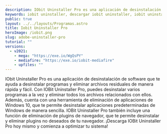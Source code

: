```yaml
---
description: IObit Uninstaller Pro es una aplicación de desinstalación de software que te ayuda a desinstalar programas y eliminar archivos residuales de manera rápida y fácil.
keywords: iobit uninstaller, descargar iobit uninstaller, iobit uninstaller gratis, iobit uninstaller para descargar, descargar iobit uninstaller en español, iobit uninstaller español, iobit uninstaller descarga, descargar iobit uninstaller gratis, iobit uninstaller para windows, iobit uninstaller para mac, iobit uninstaller para linux, software de desinstalación, aplicación de desinstalación, herramientas de desinstalación, iobit uninstaller descargar gratis, descargar iobit uninstaller full, iobit uninstaller full, iobit uninstaller full gratis
public: true
layout: ../../layouts/Programas.astro
title: Iobit Uninstaller Pro
heroImage: /iobit.png
slug: adobe-uninstaller-pro
tutorial: ""
versions:
  - v2021:
    - mega: "https://exe.io/WgQsPY"
    - mediafire: "https://exe.io/iobit-mediafire"
    - upfiles: ""
---
```


IObit Uninstaller Pro es una aplicación de desinstalación de software que te ayuda a desinstalar programas y eliminar archivos residuales de manera rápida y fácil. Con IOBit Uninstaller Pro, puedes desinstalar varios programas a la vez y eliminar todos los archivos relacionados con ellos. Además, cuenta con una herramienta de eliminación de aplicaciones de Windows 10, que te permite desinstalar aplicaciones predeterminadas de Windows de manera sencilla. IOBit Uninstaller Pro también incluye una función de eliminación de plugins de navegador, que te permite desinstalar y eliminar plugins no deseados de tu navegador. ¡Descarga IOBit Uninstaller Pro hoy mismo y comienza a optimizar tu sistema!
